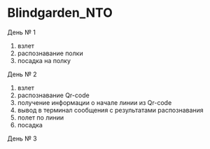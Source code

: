 # Blindgarden_NTO

День № 1

1) взлет 
2) распознавание полки
3) посадка на полку

День № 2

1) взлет 
2) распознавание Qr-code 
3) получение информации о начале линии из Qr-code
4) вывод в терминал сообщения с результатами распознавания
5) полет по линии
6) посадка 


День № 3

